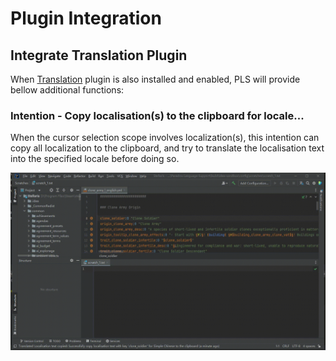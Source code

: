 # Plugin Integration

## Integrate **Translation** Plugin

When [Translation](https://github.com/YiiGuxing/TranslationPlugin) plugin is also installed and enabled,
PLS will provide bellow additional functions:

### Intention - Copy localisation(s) to the clipboard for locale...

When the cursor selection scope involves localization(s),
this intention can copy all localization to the clipboard,
and try to translate the localisation text into the specified locale before doing so.

![](../assets/images/plugin-integration/intention_copy_loc_for_locale.gif)